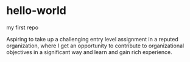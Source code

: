 # hello-world
my first repo

Aspiring to take up a challenging entry level assignment in a reputed organization, where I get an opportunity to contribute to organizational objectives in a significant way and learn and gain rich experience.
